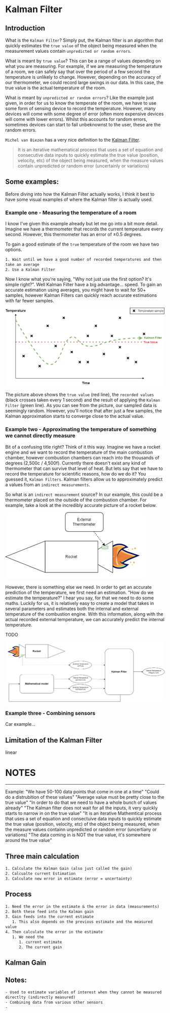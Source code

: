 # Kalman Filter

## Introduction

What is the `Kalman Filter`?
Simply put, the Kalman filter is an algorithm that quickly estimates the `true value` of the object being measured when the measurement values contain `unpredicted or random errors`.

What is meant by `true value`? This can be a range of values depending on what you are measuring. For example, if we are measuring the temperature of a room, we can safely say that over the period of a few second the temperature is unlikely to change. However, depending on the accuracy of our thermometer, we could record large swings in our data. In this case, the true value is the actual temperature of the room.

What is meant by `unpredicted or random errors`?
Like the example just given, in order for us to know the temperate of the room, we have to use some form of sensing device to record the temperature. However, many devices will come with some degree of error (often more expensive devices will come with lower errors). Whilst this accounts for random errors, sometimes devices can start to fail unbeknownst to the user, these are the random errors.

`Michel van Biezen` has a very nice definition to the [Kalman Filter](https://www.youtube.com/watch?v=CaCcOwJPytQ).

> It is an iterative mathematical process that uses a set of equation and consecutive data inputs to quickly estimate the true value (position, velocity, etc) of the object being measured, when the measure values contain unpredicted or random error (uncertainly or variations)


## Some examples:

Before diving into how the Kalman Filter actually works, I think it best to have some visual examples of where the Kalman filter is actually used.

### Example one - Measuring the temperature of a room

I know I've given this example already but let me go into a bit more detail.
Imagine we have a thermometer that records the current temperature every second. However, this thermometer has an error of ±0.5 degrees.

To gain a good estimate of the `true` temperature of the room we have two options.

    1. Wait until we have a good number of recorded temperatures and then take an average 
    2. Use a Kalman Filter

Now I know what you're saying, "Why not just use the first option? It's simple right?". Well Kalman Filter have a big advantage... speed. To gain an accurate estimation using averages, you might have to wait for 50+ samples, however Kalman Filters can quickly reach accurate estimations with far fewer samples.

![](https://github.com/ConnorPerrin/Reports/blob/main/KalmanFilter/images/temperatureExample.png)

The picture above shows the `true value` (red line), the `recorded values` (black crosses taken every 1 second) and the result of applying the `Kalman Filter` (green line).
As you can see from the picture, our sampled data is seemingly random. However, you'll notice that after just a few samples, the Kalman approximation starts to converge close to the actual value.

### Example two - Approximating the temperature of something we cannot directly measure 

Bit of a confusing title right? Think of it this way. Imagine we have a rocket engine and we want to record the temperature of the main combustion chamber, however combustion chambers can reach into the thousands of degrees (2,500c / 4,500f). Currently there doesn't exist any kind of thermometer that can survive that level of heat. But lets say that we have to record the temperature for scientific reasons, how do we do it? You guessed it, `Kalman Filters`. Kalman filters allow us to approximately predict a values from an `indirect measurements`.

So what is an `indirect measurement` source? In our example, this could be a thermometer placed on the outside of the combustion chamber. For example, take a look at the incredibly accurate picture of a rocket below.

![](https://github.com/ConnorPerrin/Reports/blob/main/KalmanFilter/images/rocketEngineExample.png)

However, there is something else we need. In order to get an accurate prediction of the temperature, we first need an estimation. "How do we estimate the temperature?" I hear you say, for that we need to do some maths. Luckily for us, it is relatively easy to create a model that takes in several parameters and estimates both the internal and external temperature of the combustion engine. With this information, along with the actual recorded external temperature, we can accurately predict the internal temperature.



TODO

![](https://github.com/ConnorPerrin/Reports/blob/main/KalmanFilter/images/RocketTemperatureModelFlow.png)



### Example three - Combining sensors

Car example...


## Limitation of the Kalman Filter

linear


# NOTES
---------------------------------------------

Example:
    "We have 50-100 data points that come in one at a time"
    "Could do a distrubition of these values"
    "Average value must be pretty close to the true value"
    "In order to do that we need to have a whole bunch of values already"
    "The Kalman filter does not wait for all the inputs, it very quickly starts to narrow in on the true value"
    "It is an iterative Mathemtical process that uses a set of equation and consectuive data inputs to quickly estimate the true value (position, velocity, etc) of the object being measured, when the measure values containn unpredicted or random error (uncertiany or variations)
    "The data coming in is NOT the true value, it's somewhere around the true value"


## Three main calculation

    1. Calculate the Kalman Gain (also just called the gain)
    2. Calcualte current Estimation
    3. Calculate new error in estimate (error = uncertainty)

## Process

    1. Need the error in the estimate & the error in data (measurements)
    2. Both these feed into the Kalman gain
    3. Gain feeds into the current estimate
       1. This also depends on the previous estimate and the measured value
    4. Then calculate the error in the estimate
       1. We need the 
          1. current estimate
          2. The current gain


## Kalman Gain



## Notes:
    - Used to estimate variables of interest when they cannot be measured directlty (indirectly measured)
    - Combining data from various other sensors
    - 